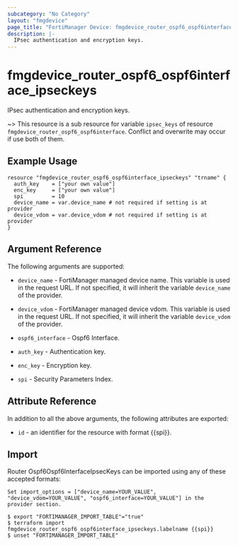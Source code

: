 ```yaml
---
subcategory: "No Category"
layout: "fmgdevice"
page_title: "FortiManager Device: fmgdevice_router_ospf6_ospf6interface_ipseckeys"
description: |-
  IPsec authentication and encryption keys.
---
```


# fmgdevice_router_ospf6_ospf6interface_ipseckeys
IPsec authentication and encryption keys.

~> This resource is a sub resource for variable `ipsec_keys` of resource `fmgdevice_router_ospf6_ospf6interface`. Conflict and overwrite may occur if use both of them.



## Example Usage

```hcl
resource "fmgdevice_router_ospf6_ospf6interface_ipseckeys" "trname" {
  auth_key    = ["your own value"]
  enc_key     = ["your own value"]
  spi         = 10
  device_name = var.device_name # not required if setting is at provider
  device_vdom = var.device_vdom # not required if setting is at provider
}
```

## Argument Reference


The following arguments are supported:

* `device_name` - FortiManager managed device name. This variable is used in the request URL. If not specified, it will inherit the variable `device_name` of the provider.
* `device_vdom` - FortiManager managed device vdom. This variable is used in the request URL. If not specified, it will inherit the variable `device_vdom` of the provider.
* `ospf6_interface` - Ospf6 Interface.

* `auth_key` - Authentication key.
* `enc_key` - Encryption key.
* `spi` - Security Parameters Index.


## Attribute Reference

In addition to all the above arguments, the following attributes are exported:
* `id` - an identifier for the resource with format {{spi}}.

## Import

Router Ospf6Ospf6InterfaceIpsecKeys can be imported using any of these accepted formats:
```
Set import_options = ["device_name=YOUR_VALUE", "device_vdom=YOUR_VALUE", "ospf6_interface=YOUR_VALUE"] in the provider section.

$ export "FORTIMANAGER_IMPORT_TABLE"="true"
$ terraform import fmgdevice_router_ospf6_ospf6interface_ipseckeys.labelname {{spi}}
$ unset "FORTIMANAGER_IMPORT_TABLE"
```

